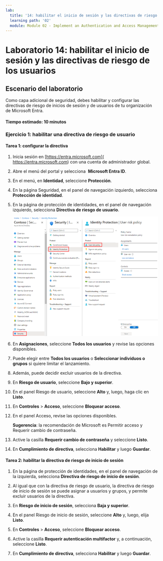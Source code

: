 ```yaml
---
lab:
  title: '14: habilitar el inicio de sesión y las directivas de riesgo de los usuarios'
  learning path: '02'
  module: Module 02 - Implement an Authentication and Access Management Solution
---
```


# Laboratorio 14: habilitar el inicio de sesión y las directivas de riesgo de los usuarios

## Escenario del laboratorio

Como capa adicional de seguridad, debes habilitar y configurar las directivas de riesgo de inicios de sesión y de usuarios de tu organización de Microsoft Entra.

#### Tiempo estimado: 10 minutos


### Ejercicio 1: habilitar una directiva de riesgo de usuario

#### Tarea 1: configurar la directiva

1. Inicia sesión en [https://entra.microsoft.com]( https://entra.microsoft.com) con una cuenta de administrador global.

2. Abre el menú del portal y selecciona  **Microsoft Entra ID**.

3. En el menú, en **Identidad**, seleccione **Protección**.

4. En la página Seguridad, en el panel de navegación izquierdo, selecciona **Protección de identidad**.

5. En la página de protección de identidades, en el panel de navegación izquierdo, selecciona **Directiva de riesgo de usuario**.

    ![Imagen de pantalla que muestra la página Directiva de riesgo de usuario y la ruta de exploración resaltada](./media/lp2-mod4-browse-to-identity-protection.png)

6. En **Asignaciones**, seleccione **Todos los usuarios** y revise las opciones disponibles.

7. Puede elegir entre **Todos los usuarios** o **Seleccionar individuos o grupos** si quiere limitar el lanzamiento.

8. Además, puede decidir excluir usuarios de la directiva.

9. En **Riesgo de usuario**, seleccione **Bajo y superior**.

10. En el panel Riesgo de usuario, seleccione **Alto** y, luego, haga clic en **Listo**.

11. En **Controles** > **Acceso**, seleccione **Bloquear acceso**.

12. En el panel Acceso, revise las opciones disponibles.

    **Sugerencia**: la recomendación de Microsoft es Permitir acceso y Requerir cambio de contraseña.

13. Active la casilla **Requerir cambio de contraseña** y seleccione **Listo**.

14. En **Cumplimiento de directiva**, selecciona **Habilitar** y luego **Guardar**.

#### Tarea 2: habilitar la directiva de riesgo de inicio de sesión

1. En la página de protección de identidades, en el panel de navegación de la izquierda, selecciona **Directiva de riesgo de inicio de sesión**.

2. Al igual que con la directiva de riesgo de usuario, la directiva de riesgo de inicio de sesión se puede asignar a usuarios y grupos, y permite excluir usuarios de la directiva.

3. En **Riesgo de inicio de sesión**, selecciona **Baja y superior**.

4. En el panel Riesgo de inicio de sesión, seleccione **Alto** y, luego, elija **Listo**.

5. En **Controles** > **Acceso**, seleccione **Bloquear acceso**.

6. Active la casilla **Requerir autenticación multifactor** y, a continuación, seleccione **Listo**.

7. En **Cumplimiento de directiva**, selecciona **Habilitar** y luego **Guardar**.
